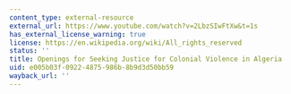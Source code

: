 ```yaml
---
content_type: external-resource
external_url: https://www.youtube.com/watch?v=2LbzSIwFtXw&t=1s
has_external_license_warning: true
license: https://en.wikipedia.org/wiki/All_rights_reserved
status: ''
title: Openings for Seeking Justice for Colonial Violence in Algeria
uid: e005b03f-0922-4875-986b-8b9d3d50bb59
wayback_url: ''
---
```

